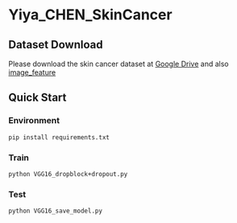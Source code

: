 # Yiya_CHEN_SkinCancer

## Dataset Download
Please download the skin cancer dataset at [Google Drive](https://drive.google.com/file/d/1T99mKJU9aGQIuGtRNwFnsg4ZSMNagjfh/view?usp=sharing) and also [image_feature](https://drive.google.com/file/d/1ZBi6zmLaw8mrwXvrVafJ45GGI6pVrpzZ/view?usp=sharing)

## Quick Start
### Environment
```
pip install requirements.txt
```

### Train
```
python VGG16_dropblock+dropout.py
```

### Test
```
python VGG16_save_model.py
```
